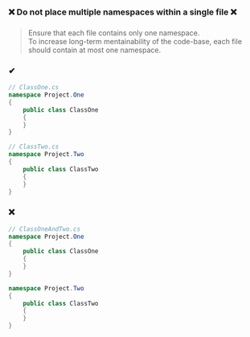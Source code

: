 ### ❌ Do not place multiple namespaces within a single file ❌
###

> Ensure that each file contains only one namespace.  
> To increase long-term mentainability of the code-base, each file should contain at most one namespace.

### ✔
``` csharp
// ClassOne.cs
namespace Project.One
{
    public class ClassOne
    {
    }
}
```
``` csharp
// ClassTwo.cs
namespace Project.Two
{
    public class ClassTwo
    {
    }
}
```

### ❌ 
``` csharp
// ClassOneAndTwo.cs
namespace Project.One
{
    public class ClassOne
    {
    }
}

namespace Project.Two
{
    public class ClassTwo
    {
    }
}
```
